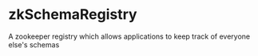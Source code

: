 zkSchemaRegistry
================

A zookeeper registry which allows applications to keep track of everyone else's schemas
